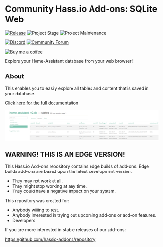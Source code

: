 # Community Hass.io Add-ons: SQLite Web

[![Release][release-shield]][release] ![Project Stage][project-stage-shield] ![Project Maintenance][maintenance-shield]

[![Discord][discord-shield]][discord] [![Community Forum][forum-shield]][forum]

[![Buy me a coffee][buymeacoffee-shield]][buymeacoffee]

Explore your Home-Assistant database from your web browser!

## About

This enables you to easily explore all tables and content that is saved in your database.

[Click here for the full documentation][docs]

![SQLite Web screenshot][screenshot]

## WARNING! THIS IS AN EDGE VERSION!

This Hass.io Add-ons repository contains edge builds of add-ons. Edge builds
add-ons are based upon the latest development version.

- They may not work at all.
- They might stop working at any time.
- They could have a negative impact on your system.

This repository was created for:

- Anybody willing to test.
- Anybody interested in trying out upcoming add-ons or add-on features.
- Developers.

If you are more interested in stable releases of our add-ons:

<https://github.com/hassio-addons/repository>

[buymeacoffee-shield]: https://www.buymeacoffee.com/assets/img/guidelines/download-assets-sm-2.svg
[buymeacoffee]: https://www.buymeacoffee.com/ludeeus
[discord-shield]: https://img.shields.io/discord/330944238910963714.svg
[discord]: https://discord.gg/c5DvZ4e
[docs]: https://github.com/hassio-addons/addon-sqlite-web/blob/8d2f693/README.md
[forum-shield]: https://img.shields.io/badge/community-forum-brightgreen.svg
[forum]: https://community.home-assistant.io/t/community-hass-io-add-on-sqlite-web/68912
[maintenance-shield]: https://img.shields.io/maintenance/yes/2018.svg
[project-stage-shield]: https://img.shields.io/badge/project%20stage-experimental-yellow.svg
[release-shield]: https://img.shields.io/badge/version-8d2f693-blue.svg
[release]: https://github.com/hassio-addons/addon-sqlite-web/tree/8d2f693
[screenshot]: https://github.com/hassio-addons/addon-sqlite-web/raw/master/images/sample-view.png
